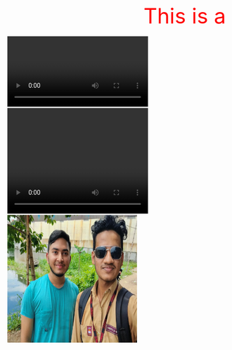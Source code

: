 <html>
<head>
</head>
<body background="J&R.jpg">
<p>
 <marquee scrollamount="9">
<font color="red" size="90">This is a website </font>

</marquee>
</p>
 <video controls width="320" hight="240" >
<source src="1.Introduction - IELTS Course by Munzereen Shahid.mp4" type="video/mp4">
 </video>
 <video controls width="320" height="240" >
  <source src="Jito.mp4" type="video/mp4">
 </video>
 <br>
 <img src="J&R.jpg" width="295" height="290">
</body>
</html>
